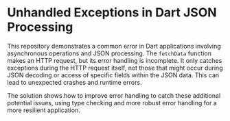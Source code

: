 # Unhandled Exceptions in Dart JSON Processing

This repository demonstrates a common error in Dart applications involving asynchronous operations and JSON processing. The `fetchData` function makes an HTTP request, but its error handling is incomplete.  It only catches exceptions during the HTTP request itself, not those that might occur during JSON decoding or access of specific fields within the JSON data.  This can lead to unexpected crashes and runtime errors.

The solution shows how to improve error handling to catch these additional potential issues, using type checking and more robust error handling for a more resilient application.
